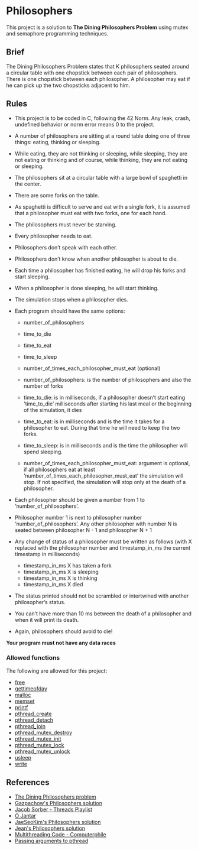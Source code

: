 # Philosophers

This project is a solution to **The Dining Philosophers Problem** using mutex and semaphore programming techniques.

## Brief

The Dining Philosophers Problem states that K philosophers seated around a circular table with one chopstick between each pair of philosophers. There is one chopstick between each philosopher. A philosopher may eat if he can pick up the two chopsticks adjacent to him.

## Rules

- This project is to be coded in C, following the 42 Norm. Any leak, crash, undefined behavior or norm error means 0 to the project.

- A number of philosophers are sitting at a round table doing one of three things: eating, thinking or sleeping.

- While eating, they are not thinking or sleeping, while sleeping, they are not eating or thinking and of course, while thinking, they are not eating or sleeping.

- The philosophers sit at a circular table with a large bowl of spaghetti in the center.
- There are some forks on the table.

- As spaghetti is difficult to serve and eat with a single fork, it is assumed that a philosopher must eat with two forks, one for each hand.

- The philosophers must never be starving.

- Every philosopher needs to eat.

- Philosophers don’t speak with each other.

- Philosophers don’t know when another philosopher is about to die.

- Each time a philosopher has finished eating, he will drop his forks and start sleeping.

- When a philosopher is done sleeping, he will start thinking.

- The simulation stops when a philosopher dies.

- Each program should have the same options:
  - number_of_philosophers
  - time_to_die
  - time_to_eat
  - time_to_sleep
  - number_of_times_each_philosopher_must_eat (optional)

  - number_of_philosophers: is the number of philosophers and also the number of forks

  - time_to_die: is in milliseconds, if a philosopher doesn’t start eating ’time_to_die’ milliseconds after starting his last meal or the beginning of the simulation, it dies

  - time_to_eat: is in milliseconds and is the time it takes for a philosopher to eat. During that time he will need to keep the two forks.

  - time_to_sleep: is in milliseconds and is the time the philosopher will spend sleeping.

  - number_of_times_each_philosopher_must_eat: argument is optional, if all philosophers eat at least ’number_of_times_each_philosopher_must_eat’ the simulation will stop. If not specified, the simulation will stop only at the death of a philosopher.

- Each philosopher should be given a number from 1 to ’number_of_philosophers’.

- Philosopher number 1 is next to philosopher number ’number_of_philosophers’. Any other philosopher with number N is seated between philosopher N - 1 and philosopher N + 1

- Any change of status of a philosopher must be written as follows (with X replaced with the philosopher number and timestamp_in_ms the current timestamp in milliseconds)
  - timestamp_in_ms X has taken a fork
  - timestamp_in_ms X is sleeping
  - timestamp_in_ms X is thinking
  - timestamp_in_ms X died

- The status printed should not be scrambled or intertwined with another philosopher’s status.

- You can’t have more than 10 ms between the death of a philosopher and when it
will print its death.

- Again, philosophers should avoid to die!

**Your program must not have any data races**

### Allowed functions

The following are allowed for this project:

- [free](https://man7.org/linux/man-pages/man1/free.1.html)
- [gettimeofday](https://man7.org/linux/man-pages/man2/gettimeofday.2.html)
- [malloc](https://man7.org/linux/man-pages/man3/malloc.3.html)
- [memset](https://man7.org/linux/man-pages/man3/memset.3.html)
- [printf](https://man7.org/linux/man-pages/man3/printf.3.html)
- [pthread_create](https://man7.org/linux/man-pages/man3/pthread_create.3.html)
- [pthread_detach](https://man7.org/linux/man-pages/man3/pthread_detach.3.html)
- [pthread_join](https://man7.org/linux/man-pages/man3/pthread_join.3.html)
- [pthread_mutex_destroy](https://man7.org/linux/man-pages/man3/pthread_mutex_destroy.3p.html)
- [pthread_mutex_init](https://man7.org/linux/man-pages/man3/pthread_mutex_init.3p.html)
- [pthread_mutex_lock](https://man7.org/linux/man-pages/man3/pthread_mutex_lock.3p.html)
- [pthread_mutex_unlock](https://man7.org/linux/man-pages/man3/pthread_mutex_lock.3p.html)
- [usleep](https://man7.org/linux/man-pages/man3/usleep.3.html)
- [write](https://man7.org/linux/man-pages/man2/write.2.html)

## References

- [The Dining Philosophers problem](https://en.wikipedia.org/wiki/Dining_philosophers_problem)
- [Gazpachow's Philosophers solution](https://github.com/Gaspachow/philosophers-42)
- [Jacob Sorber - Threads Playlist](https://www.youtube.com/playlist?list=PL9IEJIKnBJjFZxuqyJ9JqVYmuFZHr7CFM)
- [O Jantar](https://blog.pantuza.com/artigos/o-jantar-dos-filosofos-problema-de-sincronizacao-em-sistemas-operacionais)
- [JaeSeoKim's Philosophers solution](https://github.dev/JaeSeoKim/philosophers/tree/master/philo)
- [Jean's Philosophers solution](https://github.com/Jean-xavierr/42Philosophers)
- [Multithreading Code - Computerphile](https://www.youtube.com/watch?v=7ENFeb-J75k&ab_channel=Computerphile)
- [Passing arguments to pthread](http://www.cse.cuhk.edu.hk/~ericlo/teaching/os/lab/9-PThread/Pass.html)
